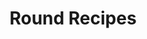 ---
title: Round Recipes
image: cupcake_lines.png
tags:
  - PHP
  - MySQL
  - HTML
color: D9CCE7
titleColor: b298cf
description: A web application that generates Spotify playlists using OpenCV and the Spotify API with Python.
year: 2021
---